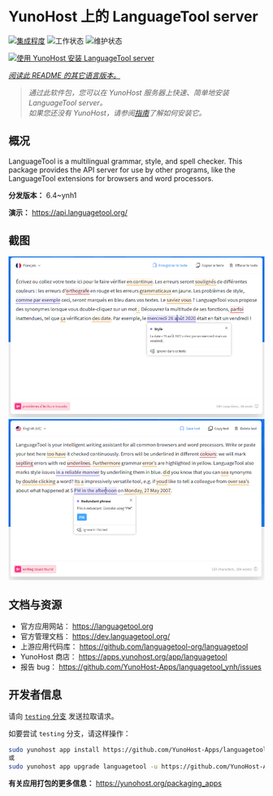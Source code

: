 <!--
注意：此 README 由 <https://github.com/YunoHost/apps/tree/master/tools/readme_generator> 自动生成
请勿手动编辑。
-->

# YunoHost 上的 LanguageTool server

[![集成程度](https://dash.yunohost.org/integration/languagetool.svg)](https://dash.yunohost.org/appci/app/languagetool) ![工作状态](https://ci-apps.yunohost.org/ci/badges/languagetool.status.svg) ![维护状态](https://ci-apps.yunohost.org/ci/badges/languagetool.maintain.svg)

[![使用 YunoHost 安装 LanguageTool server](https://install-app.yunohost.org/install-with-yunohost.svg)](https://install-app.yunohost.org/?app=languagetool)

*[阅读此 README 的其它语言版本。](./ALL_README.md)*

> *通过此软件包，您可以在 YunoHost 服务器上快速、简单地安装 LanguageTool server。*  
> *如果您还没有 YunoHost，请参阅[指南](https://yunohost.org/install)了解如何安装它。*

## 概况

LanguageTool is a multilingual grammar, style, and spell checker. This package provides the API server for use by other programs, like the LanguageTool extensions for browsers and word processors.


**分发版本：** 6.4~ynh1

**演示：** <https://api.languagetool.org/>

## 截图

![LanguageTool server 的截图](./doc/screenshots/screenshot_fr.png)
![LanguageTool server 的截图](./doc/screenshots/screenshot.png)

## 文档与资源

- 官方应用网站： <https://languagetool.org>
- 官方管理文档： <https://dev.languagetool.org/>
- 上游应用代码库： <https://github.com/languagetool-org/languagetool>
- YunoHost 商店： <https://apps.yunohost.org/app/languagetool>
- 报告 bug： <https://github.com/YunoHost-Apps/languagetool_ynh/issues>

## 开发者信息

请向 [`testing` 分支](https://github.com/YunoHost-Apps/languagetool_ynh/tree/testing) 发送拉取请求。

如要尝试 `testing` 分支，请这样操作：

```bash
sudo yunohost app install https://github.com/YunoHost-Apps/languagetool_ynh/tree/testing --debug
或
sudo yunohost app upgrade languagetool -u https://github.com/YunoHost-Apps/languagetool_ynh/tree/testing --debug
```

**有关应用打包的更多信息：** <https://yunohost.org/packaging_apps>
